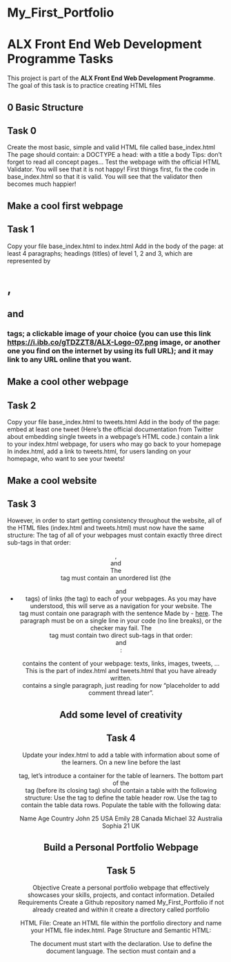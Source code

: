 # My_First_Portfolio

# ALX Front End Web Development Programme Tasks

This project is part of the **ALX Front End Web Development Programme**.  
The goal of this task is to practice  creating HTML files 

## 0 Basic Structure

## Task 0

Create the most basic, simple and valid HTML file called base_index.html
The page should contain:
a DOCTYPE
a head:
with a title
a body
Tips: don’t forget to read all concept pages…
Test the webpage with the official HTML Validator. You will see that it is not happy!
First things first, fix the code in base_index.html so that it is valid.
You will see that the validator then becomes much happier!


## Make a cool first webpage
## Task 1

Copy your file base_index.html to index.html
Add in the body of the page:
at least 4 paragraphs;
headings (titles) of level 1, 2 and 3, which are represented by <h1>, <h2> and <h3> tags;
a clickable image of your choice 
(you can use this link https://i.ibb.co/gTDZZT8/ALX-Logo-07.png image, 
or another one you find on the internet by using its full URL); 
and it may link to any URL online that you want.


## Make a cool other webpage

## Task 2

Copy your file base_index.html to tweets.html
Add in the body of the page:
embed at least one tweet (Here’s the official documentation from Twitter about embedding single tweets in a webpage’s HTML code.)
contain a link to your index.html webpage, for users who may go back to your homepage
In index.html, add a link to tweets.html, for users landing on your homepage, who want to see your tweets!

## Make a cool website
## Task 3

However, in order to start getting consistency throughout the website, 
all of the HTML files (index.html and tweets.html) must now have the same structure:
The <body> tag of all of your webpages must contain exactly three direct sub-tags in that order: <header>, <main> and <footer>
The <header> tag must contain an unordered list (the <ul> and <li> tags) of links (the <a> tag) to each of your webpages. As you may have understood, this will serve as a navigation for your website.
The <footer> tag must contain one paragraph with the sentence Made by <YOUR NAME> - <a href="<ANY LINK>" target="_blank">here</a>. The paragraph must be on a single line in your code (no line breaks), or the checker may fail.
The <main> tag must contain two direct sub-tags in that order: <article> and <aside>:
<article> contains the content of your webpage: texts, links, images, tweets, … This is the part of index.html and tweets.html that you have already written.
<aside> contains a single paragraph, just reading for now “placeholder to add comment thread later”.


## Add some level of creativity
## Task 4

Update your index.html to add a table with information about some of the learners.
On a new line before the last </article> tag, let’s introduce a container for the table of learners.
The bottom part of the <article> tag (before its closing tag) should contain a table <table> with the following structure:
Use the <thead> tag to define the table header row.
Use the <tbody> tag to contain the table data rows.
Populate the table with the following data:

Name	Age	Country
John	25	USA
Emily	28	Canada
Michael	32	Australia
Sophia	21	UK


## Build a Personal Portfolio Webpage
## Task 5

Objective
Create a personal portfolio webpage that effectively showcases your skills, projects, and contact information.
Detailed Requirements
Create a Github repository named My_First_Portfolio if not already created and within it create a directory called portfolio

HTML File:
Create an HTML file within the portfolio directory and name your HTML file index.html.
Page Structure and Semantic HTML:

The document must start with the <!DOCTYPE html> declaration.
Use <html lang="en"> to define the document language.
The <head> section must contain <meta charset="utf-8"> and a <title> element with your full name followed by - Personal Portfolio (e.g., John Doe - Personal Portfolio).
The body of the document must include the following semantic HTML5 elements in order: <header>, <nav>, <section>, <article>, and <footer>.
Header:

The <header> must contain an <h1> element with your name.
Include a <p> tag beneath the <h1> with a brief tagline or professional statement.
Navigation Bar (<nav>):

Include a list of links (<ul> containing <li> elements) that allows navigation to the different sections of the webpage: Introduction, Projects, About Me, and Contact.
Each list item must contain an <a> tag with the href attribute pointing to the corresponding section ID (e.g., href="#projects" for the Projects section).
Content Sections:

Introduction Section (<section id="introduction">): Include an <h2> heading titled “Introduction” and a paragraph <p> describing yourself.
Projects Section (<section id="projects">): Use an <h2> heading titled “Projects”. Each project must be wrapped in <article> tags with a class of “project”. Each <article> must contain an <h3> for the project title, a <p> for the description, and an <a> tag linking to the project with target="_blank".
About Me Section (<section id="about">): Include an <h2> heading titled “About Me” and paragraphs or lists describing your background, skills, or hobbies.
Contact Section (<section id="contact">): Use an <h2> heading titled “Contact” and provide an email link using <a href="mailto:your.email@example.com"> and links to your LinkedIn and GitHub profiles, ensuring these links open in a new tab using target="_blank".
Footer:

The <footer> must contain a <p> element with copyright information (e.g., &copy; 2024 Your Name).



